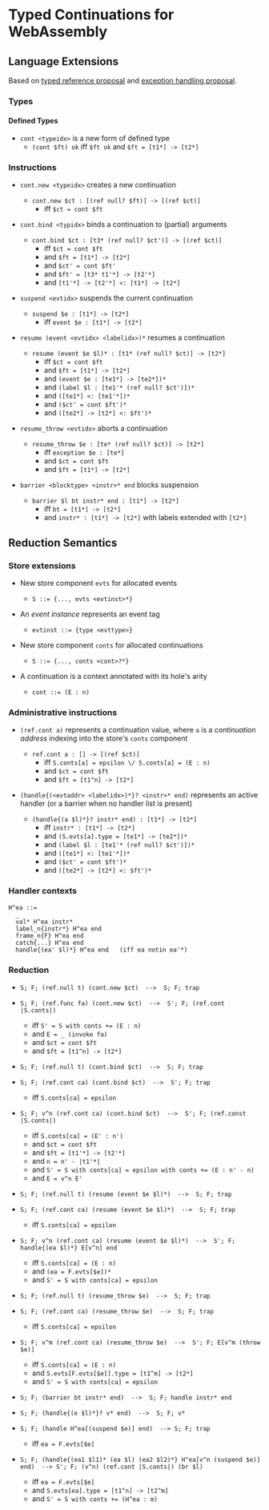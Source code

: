 # Typed Continuations for WebAssembly

## Language Extensions

Based on [typed reference proposal](https://github.com/WebAssembly/function-references/blob/master/proposals/function-references/Overview.md) and [exception handling proposal](https://github.com/WebAssembly/exception-handling/blob/master/proposals/exception-handling/Exceptions.md).


### Types

#### Defined Types

* `cont <typeidx>` is a new form of defined type
  - `(cont $ft) ok` iff `$ft ok` and `$ft = [t1*] -> [t2*]`


### Instructions

* `cont.new <typeidx>` creates a new continuation
  - `cont.new $ct : [(ref null? $ft)] -> [(ref $ct)]`
    - iff `$ct = cont $ft`

* `cont.bind <typidx>` binds a continuation to (partial) arguments
  - `cont.bind $ct : [t3* (ref null? $ct')] -> [(ref $ct)]`
    - iff `$ct = cont $ft`
    - and `$ft = [t1*] -> [t2*]`
    - and `$ct' = cont $ft'`
    - and `$ft' = [t3* t1'*] -> [t2'*]`
    - and `[t1'*] -> [t2'*] <: [t1*] -> [t2*]`

* `suspend <evtidx>` suspends the current continuation
  - `suspend $e : [t1*] -> [t2*]`
    - iff `event $e : [t1*] -> [t2*]`

* `resume (event <evtidx> <labelidx>)*` resumes a continuation
  - `resume (event $e $l)* : [t1* (ref null? $ct)] -> [t2*]`
    - iff `$ct = cont $ft`
    - and `$ft = [t1*] -> [t2*]`
    - and `(event $e : [te1*] -> [te2*])*`
    - and `(label $l : [te1'* (ref null? $ct')])*`
    - and `([te1*] <: [te1'*])*`
    - and `($ct' = cont $ft')*`
    - and `([te2*] -> [t2*] <: $ft')*`

* `resume_throw <evtidx>` aborts a continuation
  - `resume_throw $e : [te* (ref null? $ct)] -> [t2*]`
    - iff `exception $e : [te*]`
    - and `$ct = cont $ft`
    - and `$ft = [t1*] -> [t2*]`

* `barrier <blocktype> <instr>* end` blocks suspension
  - `barrier $l bt instr* end : [t1*] -> [t2*]`
    - iff `bt = [t1*] -> [t2*]`
    - and `instr* : [t1*] -> [t2*]` with labels extended with `[t2*]`


## Reduction Semantics

### Store extensions

* New store component `evts` for allocated events
  - `S ::= {..., evts <evtinst>*}`

* An *event instance* represents an event tag
  - `evtinst ::= {type <evttype>}`

* New store component `conts` for allocated continuations
  - `S ::= {..., conts <cont>?*}`

* A continuation is a context annotated with its hole's arity
  - `cont ::= (E : n)`


### Administrative instructions

* `(ref.cont a)` represents a continuation value, where `a` is a *continuation address* indexing into the store's `conts` component
  - `ref.cont a : [] -> [(ref $ct)]`
    - iff `S.conts[a] = epsilon \/ S.conts[a] = (E : n)`
    - and `$ct = cont $ft`
    - and `$ft = [t1^n] -> [t2*]`

* `(handle{(<evtaddr> <labelidx>)*}? <instr>* end)` represents an active handler (or a barrier when no handler list is present)
  - `(handle{(a $l)*}? instr* end) : [t1*] -> [t2*]`
    - iff `instr* : [t1*] -> [t2*]`
    - and `(S.evts[a].type = [te1*] -> [te2*])*`
    - and `(label $l : [te1'* (ref null? $ct')])*`
    - and `([te1*] <: [te1'*])*`
    - and `($ct' = cont $ft')*`
    - and `([te2*] -> [t2*] <: $ft')*`


### Handler contexts

```
H^ea ::=
  _
  val* H^ea instr*
  label_n{instr*} H^ea end
  frame_n{F} H^ea end
  catch{...} H^ea end
  handle{(ea' $l)*} H^ea end   (iff ea notin ea'*)
```


### Reduction

* `S; F; (ref.null t) (cont.new $ct)  -->  S; F; trap`

* `S; F; (ref.func fa) (cont.new $ct)  -->  S'; F; (ref.cont |S.conts|)`
  - iff `S' = S with conts += (E : n)`
  - and `E = _ (invoke fa)`
  - and `$ct = cont $ft`
  - and `$ft = [t1^n] -> [t2*]`

* `S; F; (ref.null t) (cont.bind $ct)  -->  S; F; trap`

* `S; F; (ref.cont ca) (cont.bind $ct)  -->  S'; F; trap`
  - iff `S.conts[ca] = epsilon`

* `S; F; v^n (ref.cont ca) (cont.bind $ct)  -->  S'; F; (ref.const |S.conts|)`
  - iff `S.conts[ca] = (E' : n')`
  - and `$ct = cont $ft`
  - and `$ft = [t1'*] -> [t2'*]`
  - and `n = n' - |t1'*|`
  - and `S' = S with conts[ca] = epsilon with conts += (E : n' - n)`
  - and `E = v^n E'`

* `S; F; (ref.null t) (resume (event $e $l)*)  -->  S; F; trap`

* `S; F; (ref.cont ca) (resume (event $e $l)*)  -->  S; F; trap`
  - iff `S.conts[ca] = epsilon`

* `S; F; v^n (ref.cont ca) (resume (event $e $l)*)  -->  S'; F; handle{(ea $l)*} E[v^n] end`
  - iff `S.conts[ca] = (E : n)`
  - and `(ea = F.evts[$e])*`
  - and `S' = S with conts[ca] = epsilon`

* `S; F; (ref.null t) (resume_throw $e)  -->  S; F; trap`

* `S; F; (ref.cont ca) (resume_throw $e)  -->  S; F; trap`
  - iff `S.conts[ca] = epsilon`

* `S; F; v^m (ref.cont ca) (resume_throw $e)  -->  S'; F; E[v^m (throw $e)]`
  - iff `S.conts[ca] = (E : n)`
  - and `S.evts[F.evts[$e]].type = [t1^m] -> [t2*]`
  - and `S' = S with conts[ca] = epsilon`

* `S; F; (barrier bt instr* end)  -->  S; F; handle instr* end`

* `S; F; (handle{(e $l)*}? v* end)  -->  S; F; v*`

* `S; F; (handle H^ea[(suspend $e)] end)  --> S; F; trap`
  - iff `ea = F.evts[$e]`

* `S; F; (handle{(ea1 $l1)* (ea $l) (ea2 $l2)*} H^ea[v^n (suspend $e)] end)  --> S'; F; (v^n) (ref.cont |S.conts|) (br $l)`
  - iff `ea = F.evts[$e]`
  - and `S.evts[ea].type = [t1^n] -> [t2^m]`
  - and `S' = S with conts += (H^ea : m)`
